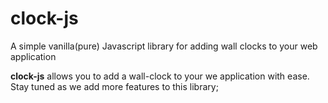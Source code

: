 # clock-js
A simple vanilla(pure) Javascript library for adding wall clocks to your web application

**clock-js** allows you to add a wall-clock to your we application with ease.
Stay tuned as we add more features to this library;